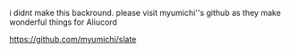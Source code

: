 i didnt make this backround. please visit myumichi''s github as they make wonderful things for Aliucord

https://github.com/myumichi/slate
